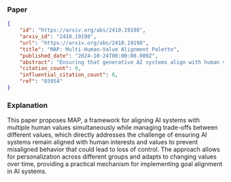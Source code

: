 ### Paper

```json
{
	"id": "https://arxiv.org/abs/2410.19198",
	"arxiv_id": "2410.19198",
	"url": "https://arxiv.org/abs/2410.19198",
	"title": "MAP: Multi-Human-Value Alignment Palette",
	"published_date": "2024-10-24T00:00:00.000Z",
	"abstract": "Ensuring that generative AI systems align with human values is essential but challenging, especially when considering multiple human values and their potential trade-offs. Since human values can be personalized and dynamically change over time, the desirable levels of value alignment vary across different ethnic groups, industry sectors, and user cohorts. Within existing frameworks, it is hard to define human values and align AI systems accordingly across different directions simultaneously, such as harmlessness, helpfulness, and positiveness. To address this, we develop a novel, first-principle approach called Multi-Human-Value Alignment Palette (MAP), which navigates the alignment across multiple human values in a structured and reliable way. MAP formulates the alignment problem as an optimization task with user-defined constraints, which define human value targets. It can be efficiently solved via a primal-dual approach, which determines whether a user-defined alignment target is achievable and how to achieve it. We conduct a detailed theoretical analysis of MAP by quantifying the trade-offs between values, the sensitivity to constraints, the fundamental connection between multi-value alignment and sequential alignment, and proving that linear weighted rewards are sufficient for multi-value alignment. Extensive experiments demonstrate MAP's ability to align multiple values in a principled manner while delivering strong empirical performance across various tasks.",
	"citation_count": 0,
	"influential_citation_count": 0,
	"ref": "03954"
}
```

### Explanation

This paper proposes MAP, a framework for aligning AI systems with multiple human values simultaneously while managing trade-offs between different values, which directly addresses the challenge of ensuring AI systems remain aligned with human interests and values to prevent misaligned behavior that could lead to loss of control. The approach allows for personalization across different groups and adapts to changing values over time, providing a practical mechanism for implementing goal alignment in AI systems.
